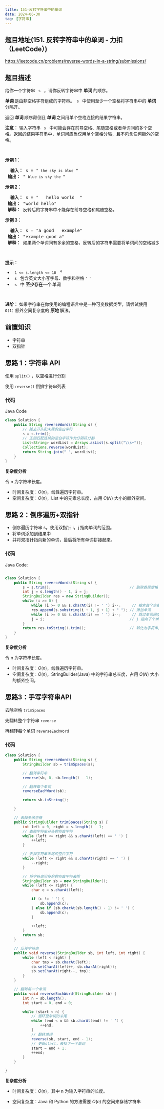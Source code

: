 ```yaml
---
title: 151-反转字符串中的单词
date: 2024-06-30
tag: [字符串]
---
```


## 题目地址(151. 反转字符串中的单词 - 力扣（LeetCode）)

https://leetcode.cn/problems/reverse-words-in-a-string/submissions/

## 题目描述

<p> 给你一个字符串 <code> s </code> ，请你反转字符串中 <strong> 单词 </strong> 的顺序。</p>

<p> <strong> 单词 </strong> 是由非空格字符组成的字符串。<code> s </code> 中使用至少一个空格将字符串中的 <strong> 单词 </strong> 分隔开。</p>

<p> 返回 <strong> 单词 </strong> 顺序颠倒且 <strong> 单词 </strong> 之间用单个空格连接的结果字符串。</p>

<p> <strong> 注意：</strong> 输入字符串 <code> s </code> 中可能会存在前导空格、尾随空格或者单词间的多个空格。返回的结果字符串中，单词间应当仅用单个空格分隔，且不包含任何额外的空格。</p>

<p>&nbsp; </p>

<p> <strong> 示例 1：</strong> </p>

<pre> <strong> 输入：</strong> s = "<code> the sky is blue </code>"
<strong> 输出：</strong> "<code> blue is sky the </code>"
</pre>

<p> <strong> 示例 2：</strong> </p>

<pre> <strong> 输入：</strong> s = " &nbsp; hello world &nbsp;"
<strong> 输出：</strong> "world hello"
<strong> 解释：</strong> 反转后的字符串中不能存在前导空格和尾随空格。
</pre>

<p> <strong> 示例 3：</strong> </p>

<pre> <strong> 输入：</strong> s = "a good &nbsp; example"
<strong> 输出：</strong> "example good a"
<strong> 解释：</strong> 如果两个单词间有多余的空格，反转后的字符串需要将单词间的空格减少到仅有一个。
</pre>

<p>&nbsp; </p>

<p> <strong> 提示：</strong> </p>

<ul>
	<li> <code> 1 &lt;= s.length &lt;= 10 <sup> 4 </sup> </code> </li>
	<li> <code> s </code> 包含英文大小写字母、数字和空格 <code>' '</code> </li>
	<li> <code> s </code> 中 <strong> 至少存在一个 </strong> 单词 </li>
</ul>

<ul>
</ul>

<p>&nbsp; </p>

<p> <strong> 进阶：</strong> 如果字符串在你使用的编程语言中是一种可变数据类型，请尝试使用&nbsp; <code> O(1)</code> 额外空间复杂度的 <strong> 原地 </strong> 解法。</p>


## 前置知识

- 字符串
- 双指针

## 思路 1：字符串 API

使用 `split()` ，以空格进行分割

使用 `reverse()` 倒排字符串列表

### 代码

Java Code

```java
class Solution {
    public String reverseWords(String s) {
        // 除去开头和末尾的空白字符
        s = s.trim();
        // 正则匹配连续的空白字符作为分隔符分割
        List<String> wordList = Arrays.asList(s.split("\\s+"));
        Collections.reverse(wordList);
        return String.join(" ", wordList);
    }
}
```

**复杂度分析**

令 n 为字符串长度。

- 时间复杂度：$O(n)$，线性遍历字符串。
- 空间复杂度：$O(n)$，List 中的元素总长度，占用 $O(N)$ 大小的额外空间。



## 思路 2：倒序遍历+双指针

- 倒序遍历字符串 s，使用双指针 i，j 指向单词的范围。
- 将单词添加到结果中
- 并将双指针指向新的单词，最后将所有单词拼接起来。



### 代码

Java Code:

```java

class Solution {
    public String reverseWords(String s) {
        s = s.trim();                                    // 删除首尾空格
        int j = s.length() - 1, i = j;
        StringBuilder res = new StringBuilder();
        while (i >= 0) {
            while (i >= 0 && s.charAt(i) != ' ') i--;     // 搜索首个空格
            res.append(s.substring(i + 1, j + 1) + " "); // 添加单词
            while (i >= 0 && s.charAt(i) == ' ') i--;     // 跳过单词间空格
            j = i;                                       // j 指向下个单词的尾字符
        }
        return res.toString().trim();                    // 转化为字符串并返回
    }
}


```

**复杂度分析**

令 n 为字符串长度。

- 时间复杂度：$O(n)$，线性遍历字符串。
- 空间复杂度：$O(n)$，StringBuilder(Java) 中的字符串总长度，占用 $O(N)$ 大小的额外空间。



## 思路3：手写字符串API

去除空格 `trimSpaces`

先翻转整个字符串 `reverse`

再翻转每个单词 `reverseEachWord`

### 代码

```java
class Solution {
    public String reverseWords(String s) {
        StringBuilder sb = trimSpaces(s);

        // 翻转字符串
        reverse(sb, 0, sb.length() - 1);

        // 翻转每个单词
        reverseEachWord(sb);

        return sb.toString();

    }

    // 去掉多余空格
    public StringBuilder trimSpaces(String s) {
        int left = 0, right = s.length() - 1;
        // 去掉字符串开头的空白字符
        while (left <= right && s.charAt(left) == ' ') {
            ++left;
        }

        // 去掉字符串末尾的空白字符
        while (left <= right && s.charAt(right) == ' ') {
            --right;
        }

        // 将字符串间多余的空白字符去除
        StringBuilder sb = new StringBuilder();
        while (left <= right) {
            char c = s.charAt(left);

            if (c != ' ') {
                sb.append(c);
            } else if (sb.charAt(sb.length() - 1) != ' ') {
                sb.append(c);
            }

            ++left;
        }
        return sb;
    }

    // 反转字符串
    public void reverse(StringBuilder sb, int left, int right) {
        while (left < right) {
            char tmp = sb.charAt(left);
            sb.setCharAt(left++, sb.charAt(right));
            sb.setCharAt(right--, tmp);
        }
    }

    // 翻转每一个单词
    public void reverseEachWord(StringBuilder sb) {
        int n = sb.length();
        int start = 0, end = 0;

        while (start < n) {
            // 循环至单词的末尾
            while (end < n && sb.charAt(end) != ' ') {
                ++end;
            }
            // 翻转单词
            reverse(sb, start, end - 1);
            // 更新start，去找下一个单词
            start = end + 1;
            ++end;
        }
    }

}
```

**复杂度分析**

- 时间复杂度：$O(n)$，其中 n 为输入字符串的长度。

- 空间复杂度：Java 和 Python 的方法需要 $O(n)$ 的空间来存储字符串

